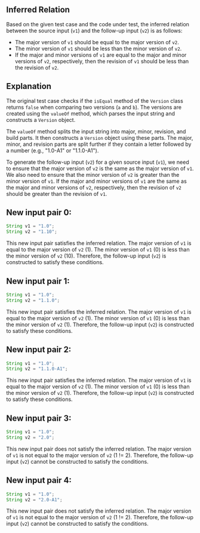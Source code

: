 ## Inferred Relation
Based on the given test case and the code under test, the inferred relation between the source input (`v1`) and the follow-up input (`v2`) is as follows:

- The major version of `v1` should be equal to the major version of `v2`.
- The minor version of `v1` should be less than the minor version of `v2`.
- If the major and minor versions of `v1` are equal to the major and minor versions of `v2`, respectively, then the revision of `v1` should be less than the revision of `v2`.

## Explanation
The original test case checks if the `isEqual` method of the `Version` class returns `false` when comparing two versions (`a` and `b`). The versions are created using the `valueOf` method, which parses the input string and constructs a `Version` object.

The `valueOf` method splits the input string into major, minor, revision, and build parts. It then constructs a `Version` object using these parts. The major, minor, and revision parts are split further if they contain a letter followed by a number (e.g., "1.0-A1" or "1.1.0-A1").

To generate the follow-up input (`v2`) for a given source input (`v1`), we need to ensure that the major version of `v2` is the same as the major version of `v1`. We also need to ensure that the minor version of `v2` is greater than the minor version of `v1`. If the major and minor versions of `v1` are the same as the major and minor versions of `v2`, respectively, then the revision of `v2` should be greater than the revision of `v1`.

## New input pair 0:
```java
String v1 = "1.0";
String v2 = "1.10";
```
This new input pair satisfies the inferred relation. The major version of `v1` is equal to the major version of `v2` (1). The minor version of `v1` (0) is less than the minor version of `v2` (10). Therefore, the follow-up input (`v2`) is constructed to satisfy these conditions.

## New input pair 1:
```java
String v1 = "1.0";
String v2 = "1.1.0";
```
This new input pair satisfies the inferred relation. The major version of `v1` is equal to the major version of `v2` (1). The minor version of `v1` (0) is less than the minor version of `v2` (1). Therefore, the follow-up input (`v2`) is constructed to satisfy these conditions.

## New input pair 2:
```java
String v1 = "1.0";
String v2 = "1.1.0-A1";
```
This new input pair satisfies the inferred relation. The major version of `v1` is equal to the major version of `v2` (1). The minor version of `v1` (0) is less than the minor version of `v2` (1). Therefore, the follow-up input (`v2`) is constructed to satisfy these conditions.

## New input pair 3:
```java
String v1 = "1.0";
String v2 = "2.0";
```
This new input pair does not satisfy the inferred relation. The major version of `v1` is not equal to the major version of `v2` (1 != 2). Therefore, the follow-up input (`v2`) cannot be constructed to satisfy the conditions.

## New input pair 4:
```java
String v1 = "1.0";
String v2 = "2.0-A1";
```
This new input pair does not satisfy the inferred relation. The major version of `v1` is not equal to the major version of `v2` (1 != 2). Therefore, the follow-up input (`v2`) cannot be constructed to satisfy the conditions.